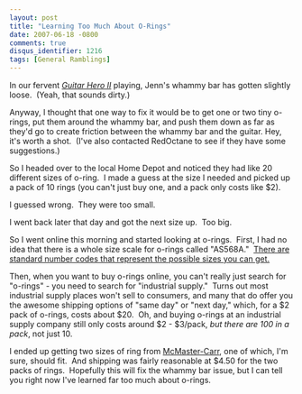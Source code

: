 ```yaml
---
layout: post
title: "Learning Too Much About O-Rings"
date: 2007-06-18 -0800
comments: true
disqus_identifier: 1216
tags: [General Ramblings]
---
```

In our fervent [*Guitar Hero
II*](http://www.amazon.com/gp/product/B000MRNUB2?ie=UTF8&tag=mhsvortex&linkCode=as2&camp=1789&creative=9325&creativeASIN=B000MRNUB2)
playing, Jenn's whammy bar has gotten slightly loose.  (Yeah, that
sounds dirty.)

Anyway, I thought that one way to fix it would be to get one or two tiny
o-rings, put them around the whammy bar, and push them down as far as
they'd go to create friction between the whammy bar and the guitar.
Hey, it's worth a shot.  (I've also contacted RedOctane to see if they
have some suggestions.)

So I headed over to the local Home Depot and noticed they had like 20
different sizes of o-ring.  I made a guess at the size I needed and
picked up a pack of 10 rings (you can't just buy one, and a pack only
costs like $2).

I guessed wrong.  They were too small.

I went back later that day and got the next size up.  Too big.

So I went online this morning and started looking at o-rings.  First, I
had no idea that there is a whole size scale for o-rings called
"AS568A."  [There are standard number codes that represent the possible
sizes you can get.](http://www.allorings.com/size_cross_reference.htm)

Then, when you want to buy o-rings online, you can't really just search
for "o-rings" - you need to search for "industrial supply."  Turns out
most industrial supply places won't sell to consumers, and many that do
offer you the awesome shipping options of "same day" or "next day,"
which, for a $2 pack of o-rings, costs about $20.  Oh, and buying
o-rings at an industrial supply company still only costs around $2 -
$3/pack, *but there are 100 in a pack*, not just 10.

I ended up getting two sizes of ring from
[McMaster-Carr](http://www.mcmaster.com/), one of which, I'm sure,
should fit.  And shipping was fairly reasonable at $4.50 for the two
packs of rings.  Hopefully this will fix the whammy bar issue, but I can
tell you right now I've learned far too much about o-rings.
